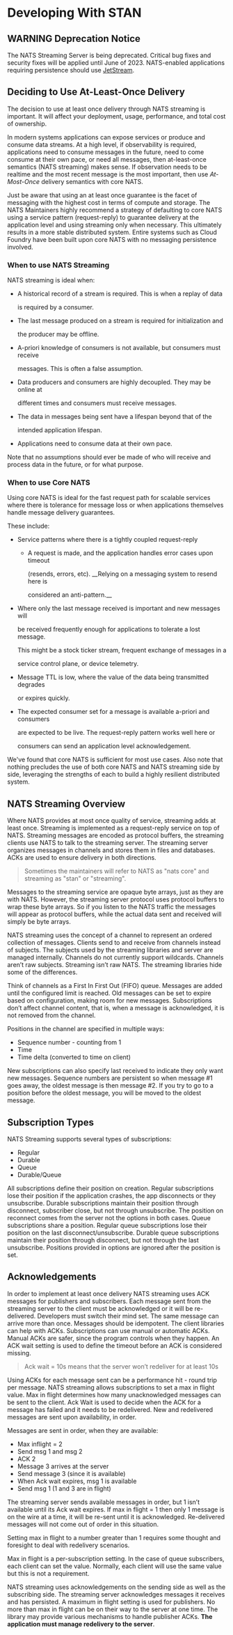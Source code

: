 # Developing With STAN

## WARNING Deprecation Notice

The NATS Streaming Server is being deprecated. Critical bug fixes and security fixes will be applied until June of 2023. NATS-enabled applications requiring persistence should use [JetStream](/nats-concepts/jetstream/readme.md).

## Deciding to Use At-Least-Once Delivery

The decision to use at least once delivery through NATS streaming is important. It will affect your deployment, usage, performance, and total cost of ownership.

In modern systems applications can expose services or produce and consume data streams. At a high level, if observability is required, applications need to consume messages in the future, need to come consume at their own pace, or need all messages, then at-least-once semantics (NATS streaming) makes sense. If observation needs to be realtime and the most recent message is the most important, then use _At-Most-Once_ delivery semantics with core NATS.

Just be aware that using an at least once guarantee is the facet of messaging with the highest cost in terms of compute and storage. The NATS Maintainers highly recommend a strategy of defaulting to core NATS using a service pattern (request-reply) to guarantee delivery at the application level and using streaming only when necessary. This ultimately results in a more stable distributed system. Entire systems such as Cloud Foundry have been built upon core NATS with no messaging persistence involved.

### When to use NATS Streaming

NATS streaming is ideal when:

*   A historical record of a stream is required. This is when a replay of data

    is required by a consumer.
*   The last message produced on a stream is required for initialization and

    the producer may be offline.
*   A-priori knowledge of consumers is not available, but consumers must receive

    messages. This is often a false assumption.
*   Data producers and consumers are highly decoupled. They may be online at

    different times and consumers must receive messages.
*   The data in messages being sent have a lifespan beyond that of the

    intended application lifespan.
* Applications need to consume data at their own pace.

Note that no assumptions should ever be made of who will receive and process data in the future, or for what purpose.

### When to use Core NATS

Using core NATS is ideal for the fast request path for scalable services where there is tolerance for message loss or when applications themselves handle message delivery guarantees.

These include:

* Service patterns where there is a tightly coupled request-reply
  *   A request is made, and the application handles error cases upon timeout

      (resends, errors, etc). __Relying on a messaging system to resend here is

      considered an anti-pattern.__
*   Where only the last message received is important and new messages will

    be received frequently enough for applications to tolerate a lost message.

    This might be a stock ticker stream, frequent exchange of messages in a

    service control plane, or device telemetry.
*   Message TTL is low, where the value of the data being transmitted degrades

    or expires quickly.
*   The expected consumer set for a message is available a-priori and consumers

    are expected to be live. The request-reply pattern works well here or

    consumers can send an application level acknowledgement.

We've found that core NATS is sufficient for most use cases. Also note that nothing precludes the use of both core NATS and NATS streaming side by side, leveraging the strengths of each to build a highly resilient distributed system.

## NATS Streaming Overview

Where NATS provides at most once quality of service, streaming adds at least once. Streaming is implemented as a request-reply service on top of NATS. Streaming messages are encoded as protocol buffers, the streaming clients use NATS to talk to the streaming server. The streaming server organizes messages in channels and stores them in files and databases. ACKs are used to ensure delivery in both directions.

> Sometimes the maintainers will refer to NATS as "nats core" and streaming as "stan" or "streaming".

Messages to the streaming service are opaque byte arrays, just as they are with NATS. However, the streaming server protocol uses protocol buffers to wrap these byte arrays. So if you listen to the NATS traffic the messages will appear as protocol buffers, while the actual data sent and received will simply be byte arrays.

NATS streaming uses the concept of a channel to represent an ordered collection of messages. Clients send to and receive from channels instead of subjects. The subjects used by the streaming libraries and server are managed internally. Channels do not currently support wildcards. Channels aren’t raw subjects. Streaming isn’t raw NATS. The streaming libraries hide some of the differences.

Think of channels as a First In First Out (FIFO) queue. Messages are added until the configured limit is reached. Old messages can be set to expire based on configuration, making room for new messages. Subscriptions don’t affect channel content, that is, when a message is acknowledged, it is not removed from the channel.

Positions in the channel are specified in multiple ways:

* Sequence number - counting from 1
* Time
* Time delta (converted to time on client)

New subscriptions can also specify last received to indicate they only want new messages. Sequence numbers are persistent so when message #1 goes away, the oldest message is then message #2. If you try to go to a position before the oldest message, you will be moved to the oldest message.

## Subscription Types

NATS Streaming supports several types of subscriptions:

* Regular
* Durable
* Queue
* Durable/Queue

All subscriptions define their position on creation. Regular subscriptions lose their position if the application crashes, the app disconnects or they unsubscribe. Durable subscriptions maintain their position through disconnect, subscriber close, but not through unsubscribe. The position on reconnect comes from the server not the options in both cases. Queue subscriptions share a position. Regular queue subscriptions lose their position on the last disconnect/unsubscribe. Durable queue subscriptions maintain their position through disconnect, but not through the last unsubscribe. Positions provided in options are ignored after the position is set.

## Acknowledgements

In order to implement at least once delivery NATS streaming uses ACK messages for publishers and subscribers. Each message sent from the streaming server to the client must be acknowledged or it will be re-delivered. Developers must switch their mind set. The same message can arrive more than once. Messages should be idempotent. The client libraries can help with ACKs. Subscriptions can use manual or automatic ACKs. Manual ACKs are safer, since the program controls when they happen. An ACK wait setting is used to define the timeout before an ACK is considered missing.

> Ack wait = 10s means that the server won’t redeliver for at least 10s

Using ACKs for each message sent can be a performance hit - round trip per message. NATS streaming allows subscriptions to set a max in flight value. Max in flight determines how many unacknowledged messages can be sent to the client. Ack Wait is used to decide when the ACK for a message has failed and it needs to be redelivered. New and redelivered messages are sent upon availability, in order.

Messages are sent in order, when they are available:

* Max inflight = 2
* Send msg 1 and msg 2
* ACK 2
* Message 3 arrives at the server
* Send message 3 (since it is available)
* When Ack wait expires, msg 1 is available
* Send msg 1 (1 and 3 are in flight)

The streaming server sends available messages in order, but 1 isn’t available until its Ack wait expires. If max in flight = 1 then only 1 message is on the wire at a time, it will be re-sent until it is acknowledged. Re-delivered messages will not come out of order in this situation.

Setting max in flight to a number greater than 1 requires some thought and foresight to deal with redelivery scenarios.

Max in flight is a per-subscription setting. In the case of queue subscribers, each client can set the value. Normally, each client will use the same value but this is not a requirement.

NATS streaming uses acknowledgements on the sending side as well as the subscribing side. The streaming server acknowledges messages it receives and has persisted. A maximum in flight setting is used for publishers. No more than max in flight can be on their way to the server at one time. The library may provide various mechanisms to handle publisher ACKs. **The application must manage redelivery to the server**.
